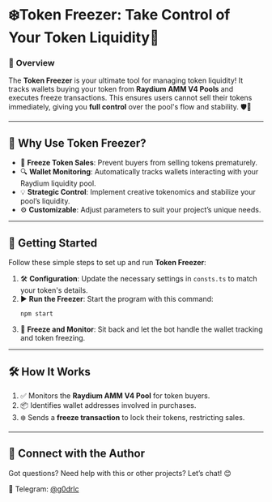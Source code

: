 

# ❄️Token Freezer: Take Control of Your Token Liquidity🚀

### 📌 **Overview**
The **Token Freezer** is your ultimate tool for managing token liquidity! It tracks wallets buying your token from **Raydium AMM V4 Pools** and executes freeze transactions. This ensures users cannot sell their tokens immediately, giving you **full control** over the pool's flow and stability. 🛡️💎

---

## 🌟 **Why Use Token Freezer?**

- 🚫 **Freeze Token Sales**: Prevent buyers from selling tokens prematurely.
- 🔍 **Wallet Monitoring**: Automatically tracks wallets interacting with your Raydium liquidity pool.
- 💡 **Strategic Control**: Implement creative tokenomics and stabilize your pool’s liquidity.
- ⚙️ **Customizable**: Adjust parameters to suit your project’s unique needs.

---

## 🚀 **Getting Started**

Follow these simple steps to set up and run **Token Freezer**:

1. 🛠️ **Configuration**: Update the necessary settings in `consts.ts` to match your token's details.
2. ▶️ **Run the Freezer**: Start the program with this command:  
   ```bash
   npm start
   ```
3. 🎯 **Freeze and Monitor**: Sit back and let the bot handle the wallet tracking and token freezing.

---

## 🛠️ **How It Works**

1. ✅ Monitors the **Raydium AMM V4 Pool** for token buyers.  
2. 📦 Identifies wallet addresses involved in purchases.  
3. ❄️ Sends a **freeze transaction** to lock their tokens, restricting sales.  

---

## 🤝 **Connect with the Author**

Got questions? Need help with this or other projects? Let’s chat! 😊

📱 Telegram: [@g0drlc](https://t.me/rab_nail)  
